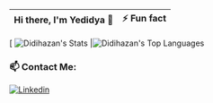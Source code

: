 

Hi there, I'm Yedidya 👋     | ⚡ Fun fact
:-------------------------:|:-------------------------:
[ ![Didihazan's Stats](https://github-readme-stats.vercel.app/api?username=Didihazan&theme=tokyonight&show_icons=true&hide_border=true&count_private=true)
|![Didihazan's Top Languages](https://github-readme-stats.vercel.app/api/top-langs/?username=Didihazan&theme=tokyonight&show_icons=true&hide_border=true&layout=compact) 
<h3> 📫 Contact Me:</h3>

[![Linkedin](https://img.shields.io/badge/LinkedIn-0077B5?style=for-the-badge&logo=linkedin&logoColor=white)](https://www.linkedin.com/in/yedidya-hazan-176039224/)

